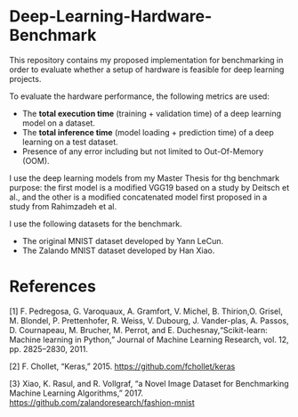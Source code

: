 # Deep-Learning-Hardware-Benchmark
This repository contains my proposed implementation for benchmarking in order to evaluate whether a setup of hardware is feasible for deep learning projects. 

To evaluate the hardware performance, the following metrics are used:
* The **total execution time** (training + validation time) of a deep learning model on a dataset.
* The **total inference time** (model loading + prediction time) of a deep learning on a test dataset.
* Presence of any error including but not limited to Out-Of-Memory (OOM).

I use the deep learning models from my Master Thesis for thg benchmark purpose: the first model is a modified VGG19 based on a study by Deitsch et al., and the other is a modified concatenated model first proposed in a study from Rahimzadeh et al.

I use the following datasets for the benchmark.
* The original MNIST dataset developed by Yann LeCun.
* The Zalando MNIST dataset developed by Han Xiao.

# References
<a id="1">[1]</a> 
F. Pedregosa, G. Varoquaux, A. Gramfort, V. Michel, B. Thirion,O. Grisel, M. Blondel, P. Prettenhofer, R. Weiss, V. Dubourg, J. Vander-plas, A. Passos, D. Cournapeau, M. Brucher, M. Perrot, and E. Duchesnay,“Scikit-learn: Machine learning in Python,” Journal of Machine Learning Research, vol. 12, pp. 2825–2830, 2011.

<a id="2">[2]</a>
F. Chollet, “Keras,” 2015. https://github.com/fchollet/keras

<a id ="3">[3}</a>
Xiao, K. Rasul, and R. Vollgraf, “a Novel Image Dataset for Benchmarking Machine Learning Algorithms,” 2017. https://github.com/zalandoresearch/fashion-mnist
